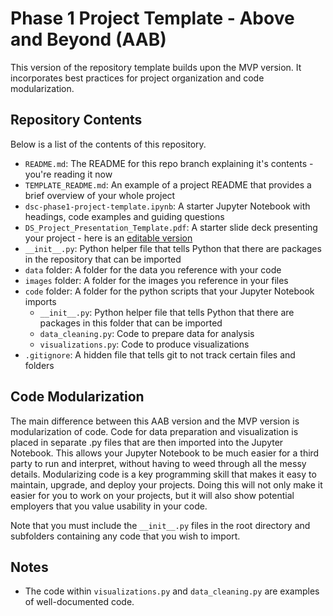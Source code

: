 # Phase 1 Project Template - Above and Beyond (AAB)

This version of the repository template builds upon the MVP version. It incorporates best practices for project organization and code modularization.

## Repository Contents

Below is a list of the contents of this repository.

- `README.md`: The README for this repo branch explaining it's contents - you're reading it now
- `TEMPLATE_README.md`: An example of a project README that provides a brief overview of your whole project
- `dsc-phase1-project-template.ipynb`: A starter Jupyter Notebook with headings, code examples and guiding questions
- `DS_Project_Presentation_Template.pdf`: A starter slide deck presenting your project - here is an [editable version](https://docs.google.com/presentation/d/1PaiH1bleXnhiPjTPsAXQSiAK0nkaRlseQIr_Yb-0mz0/copy)
- `__init__.py`: Python helper file that tells Python that there are packages in the repository that can be imported
- `data` folder: A folder for the data you reference with your code
- `images` folder: A folder for the images you reference in your files
- `code` folder: A folder for the python scripts that your Jupyter Notebook imports
  - `__init__.py`: Python helper file that tells Python that there are packages in this folder that can be imported
  - `data_cleaning.py`: Code to prepare data for analysis
  - `visualizations.py`: Code to produce visualizations
- `.gitignore`: A hidden file that tells git to not track certain files and folders

## Code Modularization

The main difference between this AAB version and the MVP version is modularization of code. Code for data preparation and visualization is placed in separate .py files that are then imported into the Jupyter Notebook. This allows your Jupyter Notebook to be much easier for a third party to run and interpret, without having to weed through all the messy details. Modularizing code is a key programming skill that makes it easy to maintain, upgrade, and deploy your projects. Doing this will not only make it easier for you to work on your projects, but it will also show potential employers that you value usability in your code.

Note that you must include the `__init__.py` files in the root directory and subfolders containing any code that you wish to import.

## Notes

- The code within `visualizations.py` and `data_cleaning.py` are examples of well-documented code.
